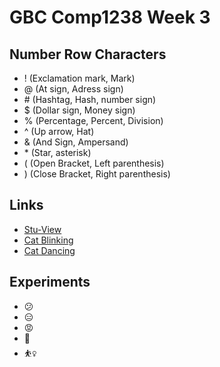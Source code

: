 # GBC Comp1238 Week 3 

## Number Row Characters
- ! (Exclamation mark, Mark)
- @ (At sign, Adress sign)
- \# (Hashtag, Hash, number sign)
- $ (Dollar sign, Money sign)
- % (Percentage, Percent, Division)
- ^ (Up arrow, Hat)
- & (And Sign, Ampersand)
- \* (Star, asterisk)
- ( (Open Bracket, Left parenthesis)
- ) (Close Bracket, Right parenthesis) 

## Links

- [Stu-View](https://stuview.georgebrown.ca/)
- [Cat  Blinking](https://www.youtube.com/watch?v=GF2m1MXdtb0&ab_channel=Crunchycat)
- [Cat Dancing](https://www.youtube.com/watch?v=4v0c7KhagVM&ab_channel=Gwagwacatanimations)

## Experiments

- 😕
- 😑
- 😡
- 🧮
- ⛹️‍♀️
